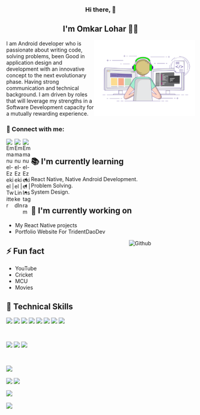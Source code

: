 
<h3 align="center">
Hi there, 👋 
</h3>

<h2 align="center">
I'm Omkar Lohar 👨‍💻
</h2> 

<img align="right" alt="GIF" src="https://raw.githubusercontent.com/devSouvik/devSouvik/master/gif3.gif" width="270" />

I am Android developer who is passionate about writing code, solving problems, been Good in application design and development with an innovative concept to the next evolutionary phase.  Having strong communication and technical background. I am driven by roles that will leverage my strengths in a Software Development capacity for a mutually rewarding experience.

### 🤝 Connect with me:


<a href="https://twitter.com/Omkar_lhr_9595"><img align="left" alt="Emmanuel-Ezekiel  | Twitter" width="22px" src="https://cdn.jsdelivr.net/npm/simple-icons@v3/icons/twitter.svg" /></a>
<a href="https://www.linkedin.com/in/omkar-lohar-3a8848153/"><img align="left" alt="Emmanuel-Ezekiel  | LinkedIn" width="22px" src="https://cdn.jsdelivr.net/npm/simple-icons@v3/icons/linkedin.svg" /></a>
<a href="https://instagram.com/omkar_lhr_9595"><img align="left" alt="Emmanuel-Ezekiel  | Instagram" width="22px" src="https://cdn.jsdelivr.net/npm/simple-icons@v3/icons/instagram.svg" /></a>

</br>

## 📚  I'm currently learning

- React Native, Native Android Development.
- Problem Solving.
- System Design.

## 🔭 I'm currently working on

- My React Native projects
- Portfolio Website For TridentDaoDev

<img width="35%" align="right" alt="Github" src="https://user-images.githubusercontent.com/48678280/88862734-4903af80-d201-11ea-968b-9c939d88a37c.gif" />

## ⚡ Fun fact

- YouTube
- Cricket
- MCU
- Movies

## 💼 Technical Skills

![](https://img.shields.io/badge/Code-React--Native-informational?style=flat&logo=react&color=61DAFB)
![](https://img.shields.io/badge/Code-Android-informational?style=flat&logo=android&color=00FF00)
![](https://img.shields.io/badge/Code-React-informational?style=flat&logo=react&color=61DAFB)
![](https://img.shields.io/badge/Code-JavaScript-informational?style=flat&logo=JavaScript&color=F7DF1E)
![](https://img.shields.io/badge/Code-HTML5-informational?style=flat&logo=HTML5&color=E34F26)
![](https://img.shields.io/badge/Code-C++-informational?style=flat&logo=cplusplus&color=E34F26)
![](https://img.shields.io/badge/Code-C-informational?style=flat&logo=c&color=E34F26)
![](https://img.shields.io/badge/Code-Java-informational?style=flat&logo=java&color=E34F26)

</br>


![](https://img.shields.io/badge/Style-Tailwindcss-informational?style=flat&logo=Tailwind&color=38BDF8)
![](https://img.shields.io/badge/Style-Bootstrap-informational?style=flat&logo=Bootstrap&color=7952B3)
![](https://img.shields.io/badge/Style-CSS3-informational?style=flat&logo=CSS3&color=1572B6)


</br>

<!-- ![](https://img.shields.io/badge/Tools-Figma-informational?style=flat&logo=Figma&color=F24E1E) -->
![](https://img.shields.io/badge/Tools-NPM-informational?style=flat&logo=NPM&color=CB3837)
<!-- ![](https://img.shields.io/badge/Tools-Netlify-informational?style=flat&logo=netlify&color=00C7B7) -->
![](https://img.shields.io/badge/Tools-Git-informational?style=flat&logo=Git&color=F05032)
![](https://img.shields.io/badge/Tools-GitHub-informational?style=flat&logo=GitHub&color=181717)
<!-- ![](https://img.shields.io/badge/Tools-Yarn-informational?style=flat&logo=yarn&Color=white) -->
![](https://img.shields.io/badge/Tools-Visualstudio-informational?style=flat&logo=visual-studio&Color=white)


<img align="left" src="https://github-readme-stats.vercel.app/api?username=omkarlhr9595&&show_icons=true&title_color=ffffff&icon_color=bb2acf&text_color=daf7dc&bg_color=151515" /><br/><br/><br/>

[twitter]: https://twitter.com//omkar_lhr_9595/
[instagram]: https://www.instagram.com/omkar_lhr_9595/
[linkedin]: https://www.linkedin.com/in/omkar-lohar-3a8848153/
[web]: htttps://www.google.com
